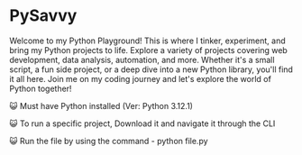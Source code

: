 # PySavvy
Welcome to my Python Playground! This is where I tinker, experiment, and bring my Python projects to life. Explore a variety of projects covering web development, data analysis, automation, and more. Whether it's a small script, a fun side project, or a deep dive into a new Python library, you'll find it all here. Join me on my coding journey and let's explore the world of Python together!

😺 Must have Python installed (Ver: Python 3.12.1)

😺 To run a specific project, Download it and navigate it through the CLI

😺 Run the file by using the command - python file.py
